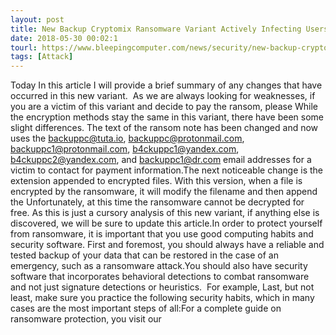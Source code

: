```yaml
---
layout: post
title: New Backup Cryptomix Ransomware Variant Actively Infecting Users
date: 2018-05-30 00:02:1
tourl: https://www.bleepingcomputer.com/news/security/new-backup-cryptomix-ransomware-variant-actively-infecting-users/
tags: [Attack]
---
```

Today In this article I will provide a brief summary of any changes that have occurred in this new variant.  As we are always looking for weaknesses, if you are a victim of this variant and decide to pay the ransom, please While the encryption methods stay the same in this variant, there have been some slight differences. The text of the ransom note has been changed and now uses the backuppc@tuta.io, backuppc@protonmail.com, backuppc1@protonmail.com, b4ckuppc1@yandex.com, b4ckuppc2@yandex.com, and backuppc1@dr.com email addresses for a victim to contact for payment information.The next noticeable change is the extension appended to encrypted files. With this version, when a file is encrypted by the ransomware, it will modify the filename and then append the Unfortunately, at this time the ransomware cannot be decrypted for free. As this is just a cursory analysis of this new variant, if anything else is discovered, we will be sure to update this article.In order to protect yourself from ransomware, it is important that you use good computing habits and security software. First and foremost, you should always have a reliable and tested backup of your data that can be restored in the case of an emergency, such as a ransomware attack.You should also have security software that incorporates behavioral detections to combat ransomware and not just signature detections or heuristics.  For example, Last, but not least, make sure you practice the following security habits, which in many cases are the most important steps of all:For a complete guide on ransomware protection, you visit our  